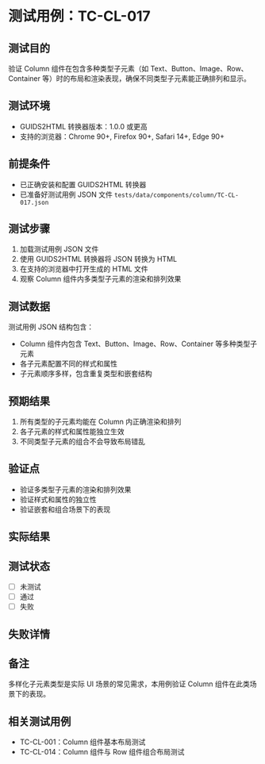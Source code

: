# 测试用例：TC-CL-017

## 测试目的

验证 Column 组件在包含多种类型子元素（如 Text、Button、Image、Row、Container 等）时的布局和渲染表现，确保不同类型子元素能正确排列和显示。

## 测试环境

- GUIDS2HTML 转换器版本：1.0.0 或更高
- 支持的浏览器：Chrome 90+, Firefox 90+, Safari 14+, Edge 90+

## 前提条件

- 已正确安装和配置 GUIDS2HTML 转换器
- 已准备好测试用例 JSON 文件 `tests/data/components/column/TC-CL-017.json`

## 测试步骤

1. 加载测试用例 JSON 文件
2. 使用 GUIDS2HTML 转换器将 JSON 转换为 HTML
3. 在支持的浏览器中打开生成的 HTML 文件
4. 观察 Column 组件内多类型子元素的渲染和排列效果

## 测试数据

测试用例 JSON 结构包含：

- Column 组件内包含 Text、Button、Image、Row、Container 等多种类型子元素
- 各子元素配置不同的样式和属性
- 子元素顺序多样，包含重复类型和嵌套结构

## 预期结果

1. 所有类型的子元素均能在 Column 内正确渲染和排列
2. 各子元素的样式和属性能独立生效
3. 不同类型子元素的组合不会导致布局错乱

## 验证点

- 验证多类型子元素的渲染和排列效果
- 验证样式和属性的独立性
- 验证嵌套和组合场景下的表现

## 实际结果

<!-- 测试后填写 -->

## 测试状态

- [ ] 未测试
- [ ] 通过
- [ ] 失败

## 失败详情

<!-- 如果测试失败，在此处填写失败原因 -->

## 备注

多样化子元素类型是实际 UI 场景的常见需求，本用例验证 Column 组件在此类场景下的表现。

## 相关测试用例

- TC-CL-001：Column 组件基本布局测试
- TC-CL-014：Column 组件与 Row 组件组合布局测试
